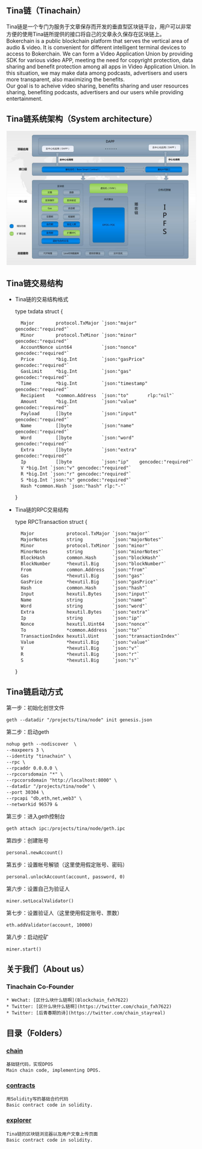 
## Tina链（Tinachain）
Tina链是一个专门为服务于文章保存而开发的垂直型区块链平台，用户可以非常方便的使用Tina链所提供的接口将自己的文章永久保存在区块链上。<br/>
Bokerchain is a public blockchain platform that serves the vertical area of audio & video. It is convenient for different intelligent terminal devices to access to Bokerchain. We can form a Video Application Union by providing SDK for various video APP, meeting the need for copyright protection, data sharing and benefit protection among all apps in Video Application Union. In this situation, we may make data among podcasts, advertisers and users more transparent, also maximizing the benefits.<br/>
Our goal is to acheive video sharing, benefits sharing and user resources sharing, benefiting podcasts, advertisers and our users while providing entertainment.

## Tina链系统架构（System architecture）
![Image text](https://github.com/Tinachain/Tina/blob/master/image/Architecture.jpg)

## Tina链交易结构
* Tina链的交易结构格式

    type txdata struct {
    
        Major        protocol.TxMajor `json:"major"   gencodec:"required"`          
    	Minor        protocol.TxMinor `json:"minor"   gencodec:"required"`          
    	AccountNonce uint64           `json:"nonce"    gencodec:"required"`         
    	Price        *big.Int         `json:"gasPrice" gencodec:"required"`         
    	GasLimit     *big.Int         `json:"gas"      gencodec:"required"`         
    	Time         *big.Int         `json:"timestamp"        gencodec:"required"` 
    	Recipient    *common.Address  `json:"to"       rlp:"nil"`                   
    	Amount       *big.Int         `json:"value"    gencodec:"required"`         
    	Payload      []byte           `json:"input"    gencodec:"required"`         
    	Name         []byte           `json:"name"    gencodec:"required"`          
    	Word         []byte           `json:"word"    gencodec:"required"`          
    	Extra        []byte           `json:"extra"    gencodec:"required"`         
    	Ip           []byte           `json:"ip"    gencodec:"required"`            
    	V *big.Int `json:"v" gencodec:"required"`
    	R *big.Int `json:"r" gencodec:"required"`
    	S *big.Int `json:"s" gencodec:"required"`
    	Hash *common.Hash `json:"hash" rlp:"-"`
    }

* Tina链的RPC交易结构

    type RPCTransaction struct {
	
    	Major            protocol.TxMajor `json:"major"`
    	MajorNotes       string           `json:"majorNotes"`
    	Minor            protocol.TxMinor `json:"minor"`
    	MinorNotes       string           `json:"minorNotes"`
    	BlockHash        common.Hash      `json:"blockHash"`
    	BlockNumber      *hexutil.Big     `json:"blockNumber"`
    	From             common.Address   `json:"from"`
    	Gas              *hexutil.Big     `json:"gas"`
    	GasPrice         *hexutil.Big     `json:"gasPrice"`
    	Hash             common.Hash      `json:"hash"`
    	Input            hexutil.Bytes    `json:"input"`
    	Name             string           `json:"name"`
    	Word             string           `json:"word"`
    	Extra            hexutil.Bytes    `json:"extra"`
    	Ip               string           `json:"ip"`
    	Nonce            hexutil.Uint64   `json:"nonce"`
    	To               *common.Address  `json:"to"`
    	TransactionIndex hexutil.Uint     `json:"transactionIndex"`
    	Value            *hexutil.Big     `json:"value"`
    	V                *hexutil.Big     `json:"v"`
    	R                *hexutil.Big     `json:"r"`
    	S                *hexutil.Big     `json:"s"`
    }

## Tina链启动方式

第一步：初始化创世文件

    geth --datadir "/projects/tina/node" init genesis.json


第二步：启动geth

    nohup geth --nodiscover  \
    --maxpeers 3 \
    --identity "tinachain" \
    --rpc \
    --rpcaddr 0.0.0.0 \
    --rpccorsdomain "*" \
    --rpccorsdomain "http://localhost:8000" \
    --datadir "/projects/tina/node" \
    --port 30304 \
    --rpcapi "db,eth,net,web3" \
    --networkid 96579 &


第三步：进入geth控制台

    geth attach ipc:/projects/tina/node/geth.ipc

第四步：创建账号

    personal.newAccount()


第五步：设置帐号解锁（这里使用假定账号、密码）

    personal.unlockAccount(account, password, 0)

第六步：设置自己为验证人

    miner.setLocalValidator()

第七步：设置验证人（这里使用假定账号、票数）

    eth.addValidator(account, 10000)

第八步：启动挖矿

    miner.start()





## 关于我们（About us）

### Tinachain Co-Founder
	* WeChat: [区什么块什么链啊](Blockchain_fxh7622) 	
	* Twitter: [区什么块什么链啊](https://twitter.com/chain_fxh7622) 
	* Twitter: [后青春期的诗](https://twitter.com/chain_stayreal)


## 目录（Folders）

### [chain](https://github.com/Bokerchain/Boker/tree/master/chain)
    基础链代码，实现DPOS
    Main chain code, implementing DPOS.

### [contracts](https://github.com/Bokerchain/Boker/tree/master/contracts)
    用Solidity写的基础合约代码
    Basic contract code in solidity.

### [explorer](https://github.com/Bokerchain/Boker/tree/master/explorer)
    Tina链的区块链浏览器以及用户文章上传页面
    Basic contract code in solidity.
